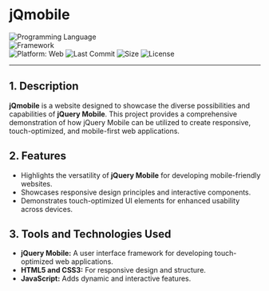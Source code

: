 # jQmobile  
![Programming Language](https://img.shields.io/badge/JavaScript-yellow?style=flat&logo=javascript&logoColor=white)  
![Framework](https://img.shields.io/badge/jQuery%20Mobile-blue?style=flat&logo=jquery&logoColor=white)  
![Platform: Web](https://img.shields.io/badge/Platform-Web-blue?logo=google-chrome)
![Last Commit](https://img.shields.io/github/last-commit/ander1code/jqmobile-site?color=yellow&logo=github) ![Size](https://img.shields.io/github/repo-size/ander1code/jqmobile-site?color=blue&logo=files) ![License](https://img.shields.io/github/license/ander1code/jqmobile-site?color=black&logo=open-source-initiative)

---

## 1. Description
**jQmobile** is a website designed to showcase the diverse possibilities and capabilities of **jQuery Mobile**. This project provides a comprehensive demonstration of how jQuery Mobile can be utilized to create responsive, touch-optimized, and mobile-first web applications.

## 2. Features
- Highlights the versatility of **jQuery Mobile** for developing mobile-friendly websites.
- Showcases responsive design principles and interactive components.
- Demonstrates touch-optimized UI elements for enhanced usability across devices.

## 3. Tools and Technologies Used
- **jQuery Mobile:** A user interface framework for developing touch-optimized web applications.
- **HTML5 and CSS3:** For responsive design and structure.
- **JavaScript:** Adds dynamic and interactive features.

